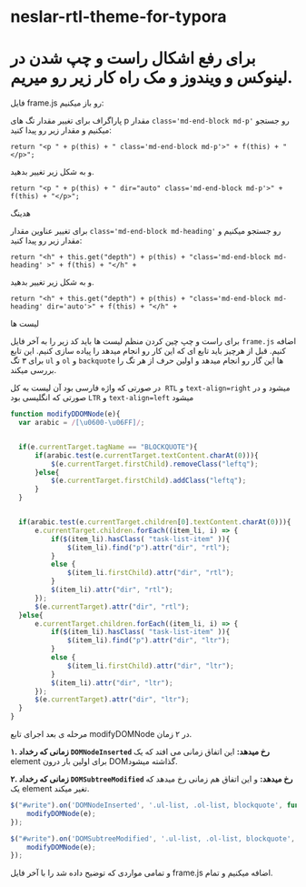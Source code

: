 # neslar-rtl-theme-for-typora

# برای رفع اشکال راست و چپ شدن در لینوکس و ویندوز و مک راه کار زیر رو میریم.









فایل frame.js رو باز میکنیم:

پاراگراف
برای تغییر  مقدار تگ های p مقدار `class='md-end-block md-p'` رو جستجو میکنیم و مقدار زیر رو پیدا کنید:

```
return "<p " + p(this) + " class='md-end-block md-p'>" + f(this) + "</p>";
```

و به شکل زیر تغییر بدهید.
````
return "<p " + p(this) + " dir="auto" class='md-end-block md-p'>" + f(this) + "</p>";
````





هدینگ

برای تغییر عناوین مقدار `class='md-end-block md-heading'` رو جستجو میکنیم و مقدار زیر رو پیدا کنید:
```
return "<h" + this.get("depth") + p(this) + "class='md-end-block md-heading' >" + f(this) + "</h" + 
```

و به شکل زیر تغییر بدهید.
````
return "<h" + this.get("depth") + p(this) + "class='md-end-block md-heading' dir='auto'>" + f(this) + "</h" + 
````









لیست ها

برای راست و چپ چین کردن منظم لیست ها باید کد زیر را به آخر فایل `frame.js` اضافه کنیم. قبل از هرچیز باید تابع ای که این کار رو انجام میدهد را پیاده سازی کنیم. این تابع برای ۳ تگ `ul` و `ol` و  `backquote` ها این گار رو انجام میدهد و اولین حرف از هر تگ را بررسی میکند.

در صورتی که واژه فارسی بود آن لیست به کل  `RTL`  و `text-align=right` میشود و در صورتی که انگلیسی بود `LTR` و `text-align=left` میشود

```js
function modifyDDOMNode(e){
  var arabic = /[\u0600-\u06FF]/;


  if(e.currentTarget.tagName == "BLOCKQUOTE"){
      if(arabic.test(e.currentTarget.textContent.charAt(0))){
          $(e.currentTarget.firstChild).removeClass("leftq");
      }else{
          $(e.currentTarget.firstChild).addClass("leftq");
      }
  }


  if(arabic.test(e.currentTarget.children[0].textContent.charAt(0))){
      e.currentTarget.children.forEach((item_li, i) => {
          if($(item_li).hasClass( "task-list-item" )){
              $(item_li).find("p").attr("dir", "rtl");
          }
          else {
              $(item_li.firstChild).attr("dir", "rtl");
          }
          $(item_li).attr("dir", "rtl");
      });
      $(e.currentTarget).attr("dir", "rtl");
  }else{
      e.currentTarget.children.forEach((item_li, i) => {
          if($(item_li).hasClass( "task-list-item" )){
              $(item_li).find("p").attr("dir", "ltr");
          }
          else {
              $(item_li.firstChild).attr("dir", "ltr");
          }
          $(item_li).attr("dir", "ltr");
      });
      $(e.currentTarget).attr("dir", "ltr");
  }
}
```







مرحله ی بعد اجرای تابع modifyDOMNode در ۲ زمان.

**‍۱. زمانی که رخداد `DOMNodeInserted` رخ میدهد:**
این اتفاق زمانی می افتد که یک element برای اولین بار درون DOMگذاشته میشود.



**۲. زمانی که رخداد `DOMSubtreeModified` رخ میدهد:**
و این اتفاق هم زمانی رخ میدهد که یک element تغیر میکند.

```js
$("#write").on('DOMNodeInserted', '.ul-list, .ol-list, blockquote', function(e){
    modifyDOMNode(e);
});

$("#write").on('DOMSubtreeModified', '.ul-list, .ol-list, blockquote', function(e){
    modifyDOMNode(e);
});
```





و تمامی  مواردی که توضیح داده شد را با آخر فایل frame.js  اضافه میکنیم و تمام. 

